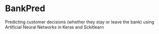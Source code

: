 # BankPred
Predicting customer decisions (whether they stay or leave the bank) using Artificial Neural Networks in Keras and Sckitlearn
